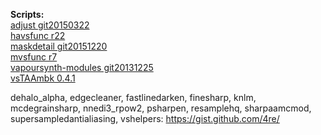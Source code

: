 **Scripts:**<br>
[adjust git20150322](https://github.com/dubhater/vapoursynth-adjust)<br>
[havsfunc r22](http://forum.doom9.org/showthread.php?t=166582)<br>
[maskdetail git20151220](https://github.com/MonoS/VS-MaskDetail)<br>
[mvsfunc r7](https://github.com/HomeOfVapourSynthEvolution/mvsfunc)<br>
[vapoursynth-modules git20131225](https://github.com/4re/vapoursynth-modules)<br>
[vsTAAmbk 0.4.1](https://github.com/HomeOfVapourSynthEvolution/vsTAAmbk)<br>

dehalo_alpha, edgecleaner, fastlinedarken, finesharp, knlm, mcdegrainsharp, nnedi3_rpow2,
psharpen, resamplehq, sharpaamcmod, supersampledantialiasing, vshelpers: https://gist.github.com/4re/
